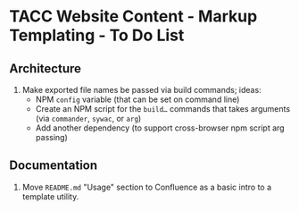# TACC Website Content - Markup Templating - To Do List

## Architecture

1. Make exported file names be passed via build commands; ideas:
    - NPM `config` variable (that can be set on command line)
    - Create an NPM script for the `build…` commands that takes arguments (via `commander`, `sywac`, or `arg`)
    - Add another dependency (to support cross-browser npm script arg passing)

## Documentation

1. Move `README.md` "Usage" section to Confluence as a basic intro to a template utility.
